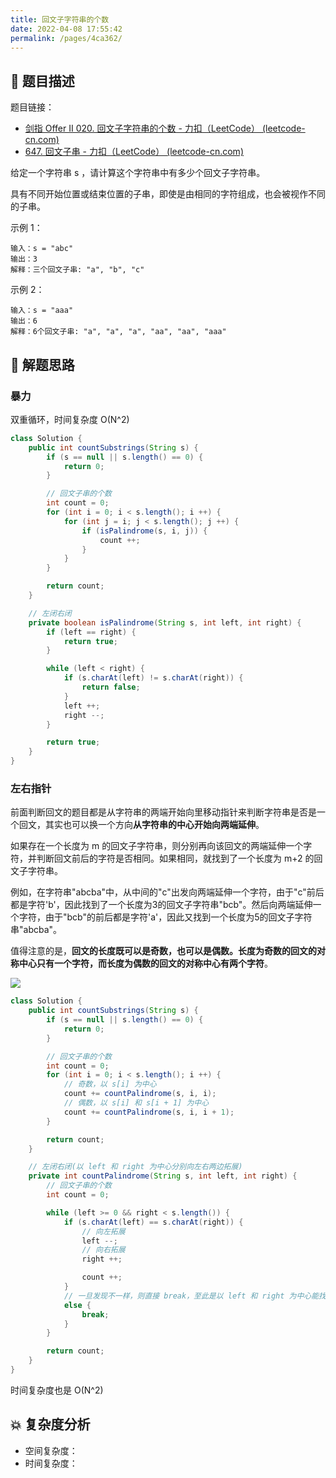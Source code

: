 ```yaml
---
title: 回文子字符串的个数
date: 2022-04-08 17:55:42
permalink: /pages/4ca362/
---
```

## 📃 题目描述

题目链接：

- [剑指 Offer II 020. 回文子字符串的个数 - 力扣（LeetCode） (leetcode-cn.com)](https://leetcode-cn.com/problems/a7VOhD/)
- [647. 回文子串 - 力扣（LeetCode） (leetcode-cn.com)](https://leetcode-cn.com/problems/palindromic-substrings/)

给定一个字符串 s ，请计算这个字符串中有多少个回文子字符串。

具有不同开始位置或结束位置的子串，即使是由相同的字符组成，也会被视作不同的子串。

示例 1：

```
输入：s = "abc"
输出：3
解释：三个回文子串: "a", "b", "c"
```

示例 2：

```
输入：s = "aaa"
输出：6
解释：6个回文子串: "a", "a", "a", "aa", "aa", "aaa"
```

## 🔔 解题思路

### 暴力

双重循环，时间复杂度 O(N^2)


```java
class Solution {
    public int countSubstrings(String s) {
        if (s == null || s.length() == 0) {
            return 0;
        }

        // 回文子串的个数
        int count = 0;
        for (int i = 0; i < s.length(); i ++) {
            for (int j = i; j < s.length(); j ++) {
                if (isPalindrome(s, i, j)) {
                    count ++;
                }
            }
        }

        return count;
    }

    // 左闭右闭
    private boolean isPalindrome(String s, int left, int right) {
        if (left == right) {
            return true;
        }

        while (left < right) {
            if (s.charAt(left) != s.charAt(right)) {
                return false;
            }
            left ++;
            right --;
        }

        return true;
    }
}
```

### 左右指针

前面判断回文的题目都是从字符串的两端开始向里移动指针来判断字符串是否是一个回文，其实也可以换一个方向**从字符串的中心开始向两端延伸**。

如果存在一个长度为 m 的回文子字符串，则分别再向该回文的两端延伸一个字符，并判断回文前后的字符是否相同。如果相同，就找到了一个长度为 m+2 的回文子字符串。

例如，在字符串"abcba"中，从中间的"c"出发向两端延伸一个字符，由于"c"前后都是字符'b'，因此找到了一个长度为3的回文子字符串"bcb"。然后向两端延伸一个字符，由于"bcb"的前后都是字符'a'，因此又找到一个长度为5的回文子字符串"abcba"。

值得注意的是，**回文的长度既可以是奇数，也可以是偶数。长度为奇数的回文的对称中心只有一个字符，而长度为偶数的回文的对称中心有两个字符**。

![](https://cs-wiki.oss-cn-shanghai.aliyuncs.com/img/image-20220628113615662.png)

```java
class Solution {
    public int countSubstrings(String s) {
        if (s == null || s.length() == 0) {
            return 0;
        }

        // 回文子串的个数
        int count = 0;
        for (int i = 0; i < s.length(); i ++) {
            // 奇数，以 s[i] 为中心
            count += countPalindrome(s, i, i);
            // 偶数，以 s[i] 和 s[i + 1] 为中心
            count += countPalindrome(s, i, i + 1);
        }

        return count;
    }

    // 左闭右闭(以 left 和 right 为中心分别向左右两边拓展)
    private int countPalindrome(String s, int left, int right) {
        // 回文子串的个数
        int count = 0;

        while (left >= 0 && right < s.length()) {
            if (s.charAt(left) == s.charAt(right)) {
                // 向左拓展
                left --;
                // 向右拓展
                right ++;

                count ++;
            }
            // 一旦发现不一样，则直接 break，至此是以 left 和 right 为中心能找到的最长回文串了
            else {
                break;
            }
        }

        return count;
    }
}
```

时间复杂度也是 O(N^2)

## 💥 复杂度分析

- 空间复杂度：
- 时间复杂度：

